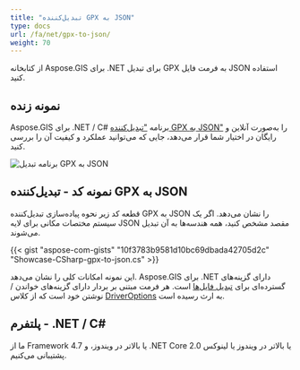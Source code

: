 ```yaml
---
title: "تبدیل‌کننده GPX به JSON"
type: docs
url: /fa/net/gpx-to-json/
weight: 70
---
```


از کتابخانه Aspose.GIS برای .NET برای تبدیل GPX به فرمت فایل JSON استفاده کنید.

## **نمونه زنده**

Aspose.GIS برای .NET / C# برنامه ["تبدیل‌کننده GPX به JSON"](https://products.aspose.app/gis/conversion/gpx-to-json) را به‌صورت آنلاین و رایگان در اختیار شما قرار می‌دهد، جایی که می‌توانید عملکرد و کیفیت آن را بررسی کنید.

![برنامه تبدیل GPX به JSON](conversion.png)

## **نمونه کد - تبدیل‌کننده GPX به JSON**

قطعه کد زیر نحوه پیاده‌سازی تبدیل‌کننده GPX به JSON را نشان می‌دهد. اگر یک سیستم مختصات مکانی برای لایه JSON مقصد مشخص کنید، همه هندسه‌ها به آن تبدیل می‌شوند. 

{{< gist "aspose-com-gists" "10f3783b9581d10bc69dbada42705d2c" "Showcase-CSharp-gpx-to-json.cs" >}}

این نمونه امکانات کلی را نشان می‌دهد. Aspose.GIS برای .NET دارای گزینه‌های گسترده‌ای برای [تبدیل فایل‌ها](https://docs.aspose.com/gis/net/vector-layers/) است. هر فرمت مبتنی بر بردار دارای گزینه‌های خواندن / نوشتن خود است که از کلاس [DriverOptions](https://reference.aspose.com/gis/net/aspose.gis/driveroptions) به ارث رسیده است.

## **پلتفرم - .NET / C#**

ما از Framework 4.7 یا بالاتر در ویندوز، و .NET Core 2.0 یا بالاتر در ویندوز یا لینوکس پشتیبانی می‌کنیم.
